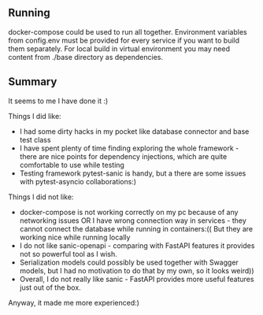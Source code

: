 Running
-
docker-compose could be used to run all together. Environment variables from config.env must be provided for every
service if you want to build them separately. For local build in virtual environment you may need content from ./base
directory as dependencies.

Summary
-

It seems to me I have done it :) 

Things I did like:
* I had some dirty hacks in my pocket like database connector and base test class
* I have spent plenty of time finding exploring the whole framework - there are nice points for dependency injections, 
which are quite comfortable to use while testing
* Testing framework pytest-sanic is handy, but a there are some issues with pytest-asyncio collaborations:)

Things I did not like:
* docker-compose is not working correctly on my pc because of any networking issues OR I have wrong connection way
in services - they cannot connect the database while running in containers:(( But they are working nice while running 
locally
* I do not like sanic-openapi - comparing with FastAPI features it provides not so powerful tool as I wish.
* Serialization models could possibly be used together with Swagger models, but I had no motivation to do that by
my own, so it looks weird))
* Overall, I do not really like sanic - FastAPI provides more useful features just out of the box.

Anyway, it made me more experienced:)  
